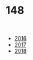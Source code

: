 # 148 

<br>

- [2016](https://www.robowranglers148.com/uploads/1/0/5/4/10542658/championship_judges_book.pdf)
- [2017](https://www.robowranglers148.com/uploads/1/0/5/4/10542658/houston_judges_book-rev3.pdf)
- [2018](https://www.robowranglers148.com/uploads/1/0/5/4/10542658/judges_pamphlet-compressed.pdf)